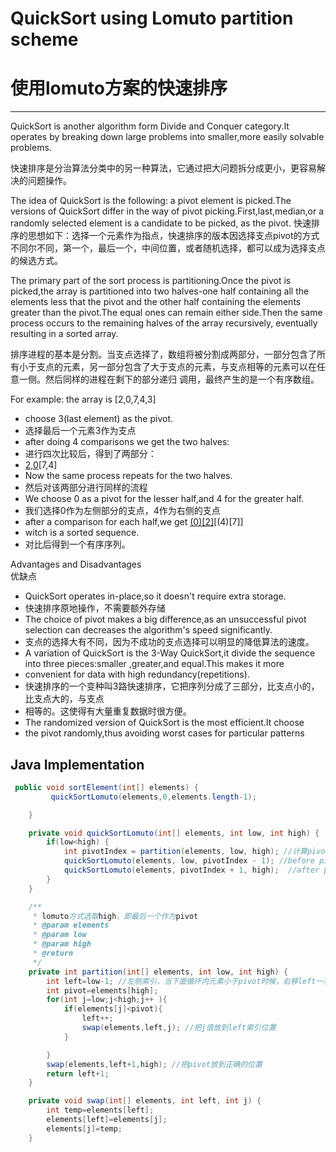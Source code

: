 # QuickSort using Lomuto partition scheme
# 使用lomuto方案的快速排序 
------

 QuickSort is another algorithm form Divide and Conquer category.It operates by breaking down large problems into smaller,more easily solvable problems.

 快速排序是分治算法分类中的另一种算法，它通过把大问题拆分成更小，更容易解决的问题操作。

 The idea of QuickSort is the following: a pivot element is picked.The versions of QuickSort differ in the way of pivot picking.First,last,median,or a randomly selected element is a candidate to be picked, as the pivot.
 快速排序的思想如下：选择一个元素作为指点，快速排序的版本因选择支点pivot的方式不同尔不同，第一个，最后一个，中间位置，或者随机选择，都可以成为选择支点的候选方式。  

The primary part of the sort process is partitioning.Once the pivot is
picked,the array is partitioned into two halves-one half containing all
 the elements less that the pivot and the other half containing the elements
 greater than the pivot.The equal ones can remain either side.Then the
 same process occurs to the remaining halves of the array recursively,
 eventually resulting in a sorted array.  

 排序进程的基本是分割。当支点选择了，数组将被分割成两部分，一部分包含了所有小于支点的元素，另一部分包含了大于支点的元素，与支点相等的元素可以在任意一侧。然后同样的进程在剩下的部分递归
 调用，最终产生的是一个有序数组。

For example:
  the array is [2,0,7,4,3]
 * choose 3(last element) as the pivot.
 * 选择最后一个元素3作为支点
 * after doing 4 comparisons we get the two halves:
 * 进行四次比较后，得到了两部分：
 * [2,0](3)[7,4]
 * Now the same process repeats for the two halves.
 * 然后对该两部分进行同样的流程
 * We choose 0 as a pivot for the lesser half,and 4 for the greater half.
 * 我们选择0作为左侧部分的支点，4作为右侧的支点
 * after a comparison for each half,we get [(0)[2]](3)[(4)[7]]
 * witch is a sorted sequence.
 * 对比后得到一个有序序列。  

 Advantages and Disadvantages  
 优缺点
 * QuickSort operates in-place,so it doesn't require extra storage.
 * 快速排序原地操作，不需要额外存储
 * The choice of pivot makes a big difference,as an unsuccessful pivot
 selection can decreases the algorithm's speed significantly.
 * 支点的选择大有不同，因为不成功的支点选择可以明显的降低算法的速度。
 * A variation of QuickSort is the 3-Way QuickSort,it divide the
  sequence into three pieces:smaller ,greater,and equal.This makes it more
 * convenient for data with high redundancy(repetitions).
 * 快速排序的一个变种叫3路快速排序，它把序列分成了三部分，比支点小的，比支点大的，与支点
 * 相等的。这使得有大量重复数据时很方便。
 * The randomized version of QuickSort is the most efficient.It choose
 * the pivot randomly,thus avoiding worst cases for particular patterns  

## Java Implementation

```java
 public void sortElement(int[] elements) {
         quickSortLomuto(elements,0,elements.length-1);

    }

    private void quickSortLomuto(int[] elements, int low, int high) {
        if(low<high) {
            int pivotIndex = partition(elements, low, high); //计算pivot的实际未知，并把low到high内的元素分布到pivot的两侧
            quickSortLomuto(elements, low, pivotIndex - 1); //before pivot
            quickSortLomuto(elements, pivotIndex + 1, high);  //after pivot
        }
    }

    /**
     * lomuto方式选取high，即最后一个作为pivot
     * @param elements
     * @param low
     * @param high
     * @return
     */
    private int partition(int[] elements, int low, int high) {
        int left=low-1; //左侧索引，当下面循环内元素小于pivot时候，右移left一次，然后调换元素
        int pivot=elements[high];
        for(int j=low;j<high;j++ ){
            if(elements[j]<pivot){
                left++;
                swap(elements,left,j); //把j值放到left索引位置
            }

        }
        swap(elements,left+1,high); //把pivot放到正确的位置
        return left+1;
    }

    private void swap(int[] elements, int left, int j) {
        int temp=elements[left];
        elements[left]=elements[j];
        elements[j]=temp;
    }
```  

